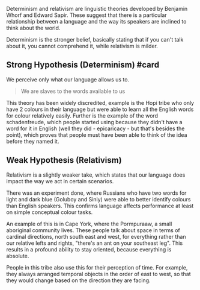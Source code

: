 Determinism and relativism are linguistic theories developed by Benjamin Whorf and Edward Sapir. These suggest that there is a particular relationship between a language and the way its speakers are inclined to think about the world.

Determinism is the stronger belief, basically stating that if you can't talk about it, you cannot comprehend it, while relativism is milder.

## Strong Hypothesis (Determinism) #card
We perceive only what our language allows us to.
> We are slaves to the words available to us

This theory has been widely discredited, example is the Hopi tribe who only have 2 colours in their language but were able to learn all the English words for colour relatively easily.
Further is the example of the word schadenfreude, which people started using because they didn't have a word for it in English (well they did - epicaricacy - but that's besides the point), which proves that people must have been able to think of the idea before they named it.

## Weak Hypothesis (Relativism)
Relativism is a slightly weaker take, which states that our language does impact the way we act in certain scenarios.

There was an experiment done, where Russians who have two words for light and dark blue (Goluboy and Siniy) were able to better identify colours than English speakers. This confirms language affects performance at least on simple conceptual colour tasks.

An example of this is in Cape York, where the Pormpuraaw, a small aboriginal community lives. These people talk about space in terms of cardinal directions, north south east and west, for everything rather than our relative lefts and rights, "there's an ant on your southeast leg". This results in a profound ability to stay oriented, because everything is absolute.

People in this tribe also use this for their perception of time. For example, they always arranged temporal objects in the order of east to west, so that they would change based on the direction they are facing.
